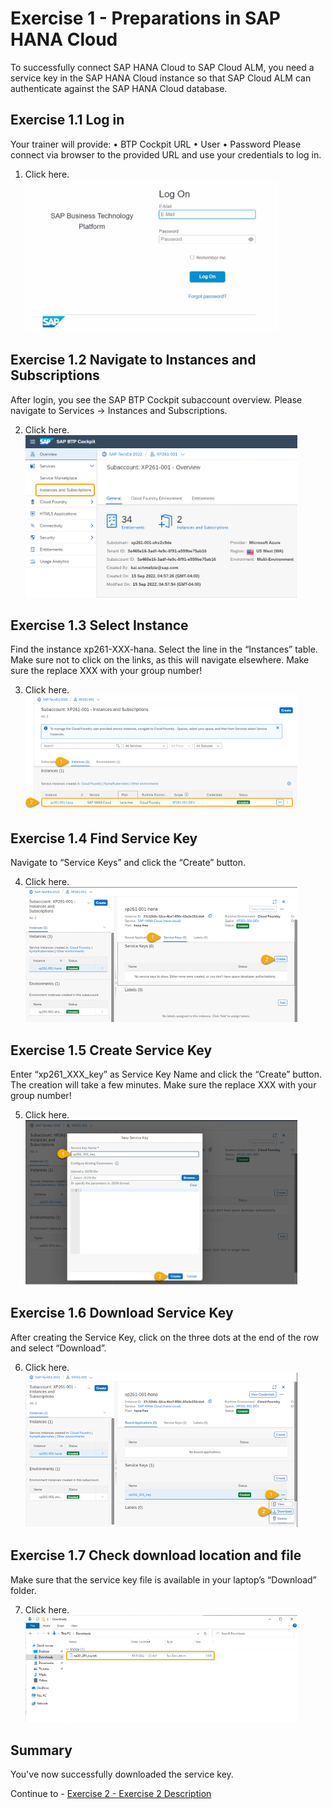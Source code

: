 # Exercise 1 - Preparations in SAP HANA Cloud

To successfully connect SAP HANA Cloud to SAP Cloud ALM, you need a service key in the SAP HANA Cloud instance so that SAP Cloud ALM can authenticate against the SAP HANA Cloud database. 

## Exercise 1.1 Log in

Your trainer will provide:
•	BTP Cockpit URL
•	User
•	Password
Please connect via browser to the provided URL and use your credentials to log in.  

1. Click here.
<br>![](/exercises/ex1/images/1-1.png)


## Exercise 1.2 Navigate to Instances and Subscriptions

After login, you see the SAP BTP Cockpit subaccount overview.
Please navigate to Services → Instances and Subscriptions.

2.	Click here.
<br>![](/exercises/ex1/images/1-2.png)


## Exercise 1.3 Select Instance

Find the instance xp261-XXX-hana. 
Select the line in the “Instances” table. Make sure not to click on the links, as this will navigate elsewhere.
Make sure the replace XXX with your group number!

3.	Click here.
<br>![](/exercises/ex1/images/1-3.png)

## Exercise 1.4 Find Service Key

Navigate to “Service Keys” and click the “Create” button.

4.	Click here.
<br>![](/exercises/ex1/images/1-4.png)

## Exercise 1.5 Create Service Key

Enter “xp261_XXX_key” as Service Key Name and click the “Create” button.
The creation will take a few minutes.
Make sure the replace XXX with your group number!

5.	Click here.
<br>![](/exercises/ex1/images/1-5.png)

## Exercise 1.6 Download Service Key

After creating the Service Key, click on the three dots at the end of the row and select “Download”.

6.	Click here.
<br>![](/exercises/ex1/images/1-6.png)

## Exercise 1.7 Check download location and file

Make sure that the service key file is available in your laptop’s “Download” folder.

7.	Click here.
<br>![](/exercises/ex1/images/1-7.png)


## Summary

You've now successfully downloaded the service key.

Continue to - [Exercise 2 - Exercise 2 Description](../ex2/README.md)

